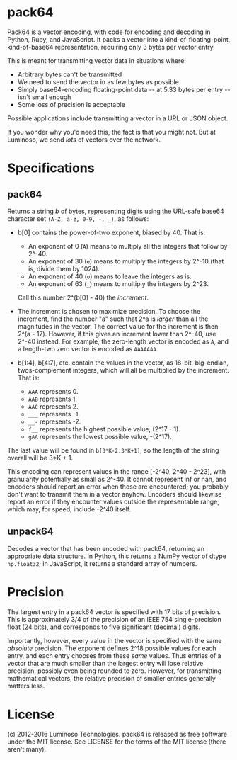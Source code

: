 pack64
======
Pack64 is a vector encoding, with code for encoding and decoding in Python,
Ruby, and JavaScript.  It packs a vector into a kind-of-floating-point,
kind-of-base64 representation, requiring only 3 bytes per vector entry.

This is meant for transmitting vector data in situations where:

* Arbitrary bytes can't be transmitted
* We need to send the vector in as few bytes as possible
* Simply base64-encoding floating-point data -- at 5.33 bytes per entry --
  isn't small enough
* Some loss of precision is acceptable

Possible applications include transmitting a vector in a URL or JSON object.

If you wonder why you'd need this, the fact is that you might not.  But at
Luminoso, we send *lots* of vectors over the network.


Specifications
==============

pack64
------
Returns a string *b* of bytes, representing digits using the URL-safe base64
character set `(A-Z, a-z, 0-9, -, _)`, as follows:

* b[0] contains the power-of-two exponent, biased by 40.  That is:

    - An exponent of 0 (`A`) means to multiply all the integers that follow by
      2^-40.
    - An exponent of 30 (`e`) means to multiply the integers by 2^-10 (that is,
      divide them by 1024).
    - An exponent of 40 (`o`) means to leave the integers as is.
    - An exponent of 63 (`_`) means to multiply the integers by 2^23.

  Call this number 2^(b[0] - 40) the *increment*.

* The increment is chosen to maximize precision. To choose the increment, find
  the number "a" such that 2^a is *larger* than all the magnitudes in the
  vector.  The correct value for the increment is then 2^(a - 17).  However, if
  this gives an increment lower than 2^-40, use 2^-40 instead.  For example,
  the zero-length vector is encoded as `A`, and a length-two zero vector is
  encoded as `AAAAAAA`.

* b[1:4], b[4:7], etc. contain the values in the vector, as 18-bit,
  big-endian, twos-complement integers, which will all be multiplied by
  the increment. That is:

    - `AAA` represents 0.
    - `AAB` represents 1.
    - `AAC` represents 2.
    - `___` represents -1.
    - `__-` represents -2.
    - `f__` represents the highest possible value, (2^17 - 1).
    - `gAA` represents the lowest possible value, -(2^17).

The last value will be found in `b[3*K-2:3*K+1]`, so the length of the string
overall will be 3*K + 1.

This encoding can represent values in the range [-2^40, 2^40 - 2^23], with
granularity potentially as small as 2^-40.  It cannot represent inf or nan, and
encoders should report an error when those are encountered; you probably don't
want to transmit them in a vector anyhow.  Encoders should likewise report an
error if they encounter values outside the representable range, which may, for
speed, include -2^40 itself.

unpack64
--------
Decodes a vector that has been encoded with pack64, returning an appropriate
data structure.  In Python, this returns a NumPy vector of dtype `np.float32`;
in JavaScript, it returns a standard array of numbers.


Precision
=========

The largest entry in a pack64 vector is specified with 17 bits of precision.
This is approximately 3/4 of the precision of an IEEE 754 single-precision
float (24 bits), and corresponds to five significant (decimal) digits.

Importantly, however, every value in the vector is specified with the same
*absolute* precision.  The exponent defines 2^18 possible values for each
entry, and each entry chooses from these *same* values.  Thus entries of a
vector that are much smaller than the largest entry will lose relative
precision, possibly even being rounded to zero.  However, for transmitting
mathematical vectors, the relative precision of smaller entries generally
matters less.


License
=======
(c) 2012-2016 Luminoso Technologies.  pack64 is released as free software under
the MIT license.  See LICENSE for the terms of the MIT license (there aren't
many).

